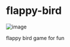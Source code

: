 # flappy-bird

![image](https://github.com/sejalapeno/flappy-bird/assets/110482301/20809f02-f254-4dfe-a15f-c1c7cb8151eb)

flappy bird game for fun
